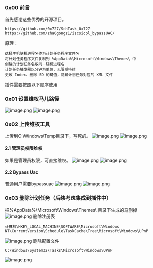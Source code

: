### 0x00 前言
首先感谢这些优秀的开源项目。
```
https://github.com/0x727/SchTask_0x727
https://github.com/zha0gongz1/iscsicpl_bypassUAC/
```
原理：
```
选择主机随机进程名作为计划任务程序文件名
将计划任务程序文件复制到 %AppData%\Microsoft\Windows\Themes\ 中
创建的计划任务名取同一随机进程名
计划任务触发器以分钟为单位，无限期持续
更改 Index、删除 SD 的键值，隐藏计划任务对应的 XML 文件
```
插件需要按照以下顺序使用
### 0x01 设置维权马儿路径
![image.png](https://cdn.nlark.com/yuque/0/2023/png/22613130/1678176550033-23375eda-4e1d-4a41-b05f-61842a10a7ea.png#averageHue=%237a7b7b&clientId=uf236cec4-409d-4&from=paste&height=215&id=u553490c4&name=image.png&originHeight=322&originWidth=568&originalType=binary&ratio=1.5&rotation=0&showTitle=false&size=33923&status=done&style=none&taskId=uc5a63540-19ac-41d4-af02-521960c4dca&title=&width=378.6666666666667)
![image.png](https://cdn.nlark.com/yuque/0/2023/png/22613130/1678176587188-8cda2ed6-b3cf-4d54-9a94-e8eb63f557e5.png#averageHue=%23a8cbdd&clientId=uf236cec4-409d-4&from=paste&height=87&id=u90a15837&name=image.png&originHeight=130&originWidth=364&originalType=binary&ratio=1.5&rotation=0&showTitle=false&size=11474&status=done&style=none&taskId=u72fee996-79ac-45cd-944c-04353946408&title=&width=242.66666666666666)
### 0x02 上传维权工具
上传到C:\Windows\Temp目录下，写死的。
![image.png](https://cdn.nlark.com/yuque/0/2023/png/22613130/1678176623112-aad855c9-aabb-440e-8fcc-4cf3a9ab7ff1.png#averageHue=%23565556&clientId=uf236cec4-409d-4&from=paste&height=124&id=uf47373f9&name=image.png&originHeight=186&originWidth=523&originalType=binary&ratio=1.5&rotation=0&showTitle=false&size=20480&status=done&style=none&taskId=ua34d2304-aedf-45af-b29e-c81f97645ab&title=&width=348.6666666666667)
![image.png](https://cdn.nlark.com/yuque/0/2023/png/22613130/1678176680570-570a900b-575e-47c1-8c6a-676a8c500437.png#averageHue=%23101010&clientId=uf236cec4-409d-4&from=paste&height=131&id=uc3611208&name=image.png&originHeight=196&originWidth=1017&originalType=binary&ratio=1.5&rotation=0&showTitle=false&size=46418&status=done&style=none&taskId=uaf9640ac-c782-47d3-bbfd-22d89396a74&title=&width=678)
#### 2.1 管理员权限维权
如果是管理员权限，可直接维权。
![image.png](https://cdn.nlark.com/yuque/0/2023/png/22613130/1678176766986-9b8fdfcb-4b9c-4e0f-8e90-df45f3958c98.png#averageHue=%23f4f5f5&clientId=uf236cec4-409d-4&from=paste&height=204&id=u7c46f12e&name=image.png&originHeight=306&originWidth=423&originalType=binary&ratio=1.5&rotation=0&showTitle=false&size=37267&status=done&style=none&taskId=u61f97be7-307c-45f4-b210-782ccaa730c&title=&width=282)
![image.png](https://cdn.nlark.com/yuque/0/2023/png/22613130/1678176750199-f89605ed-99cb-4940-9f90-c1f047c6427b.png#averageHue=%23090909&clientId=uf236cec4-409d-4&from=paste&height=212&id=ue7e9b590&name=image.png&originHeight=318&originWidth=1049&originalType=binary&ratio=1.5&rotation=0&showTitle=false&size=36615&status=done&style=none&taskId=ubf9cc1cc-0759-4f1c-bcf4-5029df1ef6e&title=&width=699.3333333333334)
#### 2.2 Bypass Uac
普通用户需要bypassuac
![image.png](https://cdn.nlark.com/yuque/0/2023/png/22613130/1678176806795-80707383-d684-42d9-b266-b7d035324ba7.png#averageHue=%23909194&clientId=uf236cec4-409d-4&from=paste&height=101&id=u69f6ad64&name=image.png&originHeight=151&originWidth=378&originalType=binary&ratio=1.5&rotation=0&showTitle=false&size=19044&status=done&style=none&taskId=u16d1858c-4b12-4719-9eb5-0da29b9f1fc&title=&width=252)
![image.png](https://cdn.nlark.com/yuque/0/2023/png/22613130/1678176837071-688470c6-238c-4b24-b550-1818a1f30e92.png#averageHue=%23080808&clientId=uf236cec4-409d-4&from=paste&height=65&id=u080ae3d2&name=image.png&originHeight=97&originWidth=1260&originalType=binary&ratio=1.5&rotation=0&showTitle=false&size=10783&status=done&style=none&taskId=ucb6251e4-ccd4-4c09-8c8d-ce8e6ba05f8&title=&width=840)
### 0x03 删除计划任务（后续考虑集成到插件中）
把%AppData%\Microsoft\Windows\Themes\ 目录下生成的马删掉
![image.png](https://cdn.nlark.com/yuque/0/2023/png/22613130/1678176936365-706949e8-6211-492d-82d5-b2f2a537ea75.png#averageHue=%231e1b1b&clientId=uf236cec4-409d-4&from=paste&height=233&id=ud78e788f&name=image.png&originHeight=350&originWidth=1266&originalType=binary&ratio=1.5&rotation=0&showTitle=false&size=75105&status=done&style=none&taskId=ub768f7a1-6fad-45c9-aa80-3735bab5830&title=&width=844)
删除注册表
```
计算机\HKEY_LOCAL_MACHINE\SOFTWARE\Microsoft\Windows NT\CurrentVersion\Schedule\TaskCache\Tree\Microsoft\Windows\UPnP
```
![image.png](https://cdn.nlark.com/yuque/0/2023/png/22613130/1678177000978-982acb98-1161-4a6c-9ab8-b45b3052a956.png#averageHue=%23fcfbfa&clientId=uf236cec4-409d-4&from=paste&height=457&id=ude84411d&name=image.png&originHeight=686&originWidth=1383&originalType=binary&ratio=1.5&rotation=0&showTitle=false&size=124426&status=done&style=none&taskId=u031ecdf0-c96c-4881-834c-651b812b0fd&title=&width=922)
删除配置文件
```
C:\Windows\System32\Tasks\Microsoft\Windows\UPnP
```
![image.png](https://cdn.nlark.com/yuque/0/2023/png/22613130/1678177221844-fc487a9e-ce02-4c16-a2c3-27ab62bc4145.png#averageHue=%23211f1e&clientId=uf236cec4-409d-4&from=paste&height=219&id=ue4ba90ca&name=image.png&originHeight=328&originWidth=1303&originalType=binary&ratio=1.5&rotation=0&showTitle=false&size=46913&status=done&style=none&taskId=uf970257a-e975-4fe3-8261-e66a3b64759&title=&width=868.6666666666666)
